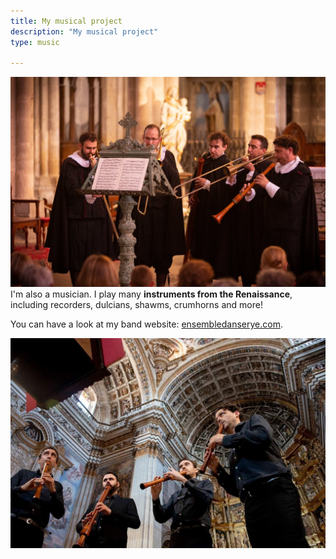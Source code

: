 ```yaml
---
title: My musical project
description: "My musical project"
type: music

---
```

![My musical project](danserye2.jpg)
I'm also a musician. I play many **instruments from the Renaissance**, including recorders, dulcians, shawms, crumhorns and more! 

You can have a look at my band website: [ensembledanserye.com](https://ensembledanserye.com).

![My musical project](danserye.jpg)

